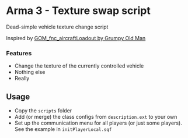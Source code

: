 # Arma 3 - Texture swap script
Dead-simple vehicle texture change script

Inspired by [GOM_fnc_aircraftLoadout by Grumpy Old Man](https://www.armaholic.com/page.php?id=32755)

### Features
  - Change the texture of the currently controlled vehicle
  - Nothing else
  - Really
  
## Usage
 
- Copy the `scripts` folder
- Add (or merge) the class configs from `description.ext` to your own
- Set up the communication menu for all players (or just some players). See the example in `initPlayerLocal.sqf`
